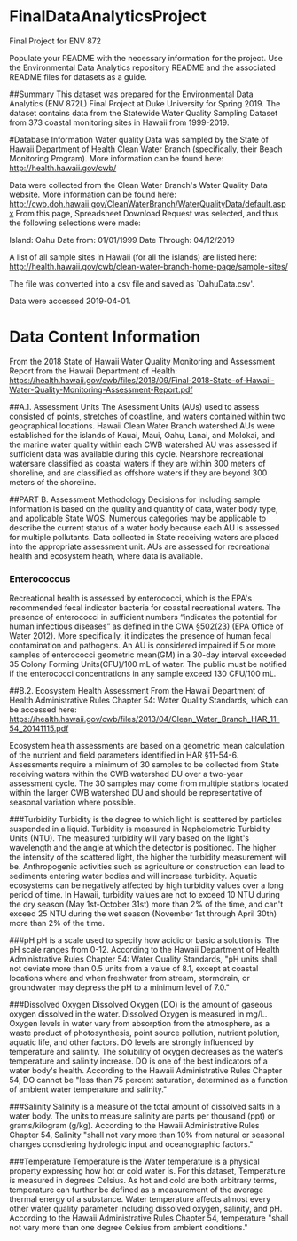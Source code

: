 # FinalDataAnalyticsProject
Final Project for ENV 872 

Populate your README with the necessary information for the project. Use the Environmental Data Analytics repository README and the associated README files for datasets as a guide.

##Summary
This dataset was prepared for the Environmental Data Analytics (ENV 872L) Final Project at Duke University for Spring 2019.
The dataset contains data from the Statewide Water Quality Sampling Dataset from 373 coastal monitoring sites in Hawaii from 1999-2019.

#Database Information
Water quality Data was sampled by the State of Hawaii Department of Health Clean Water Branch (specifically, their Beach Monitoring Program). More information can be found here: 
http://health.hawaii.gov/cwb/


Data were collected from the Clean Water Branch's Water Quality Data website. More information can be found here: http://cwb.doh.hawaii.gov/CleanWaterBranch/WaterQualityData/default.aspx
From this page, Spreadsheet Download Request was selected, and thus the following selections were made: 


Island: Oahu 
Date from: 01/01/1999
Date Through: 04/12/2019


A list of all sample sites in Hawaii (for all the islands) are listed here:
http://health.hawaii.gov/cwb/clean-water-branch-home-page/sample-sites/


The file was converted into a csv file and saved as `OahuData.csv'. 

Data were accessed 2019-04-01.

# Data Content Information
From the 2018 State of Hawaii Water Quality Monitoring and Assessment Report from the Hawaii Department of Health: 
https://health.hawaii.gov/cwb/files/2018/09/Final-2018-State-of-Hawaii-Water-Quality-Monitoring-Assessment-Report.pdf

##A.1. Assessment Units
The Asessment Units (AUs) used to assess consisted of points, stretches of coastline, and waters contained within two geographical locations. Hawaii Clean Water Branch watershed AUs were established for the islands of Kauai, Maui, Oahu, Lanai, and Molokai, and the marine water quality within each
CWB watershed AU was assessed if sufficient data was available during this cycle. Nearshore recreational watersare classified as coastal waters if they are within 300 meters of shoreline, and are classified as offshore waters if they are beyond 300 meters of the shoreline. 

##PART B. Assessment Methodology
Decisions for including sample information is based on the quality and quantity of data, water body type, and applicable State WQS. Numerous categories may be applicable to describe the current status of a water body because each AU is assessed for multiple pollutants. Data collected in State receiving waters are placed into the appropriate assessment unit.  AUs are assessed for recreational health and ecosystem heath, where data is available. 

### Enterococcus
Recreational health is assessed by enterococci, which is the EPA's recommended fecal indicator bacteria for coastal recreational waters. The presence of enterococci in sufficient numbers “indicates the potential for human infectious diseases” as defined in the CWA §502(23) (EPA Office of Water 2012). More specifically, it indicates the presence of human fecal contamination and pathogens. An AU is considered impaired if 5 or more samples of enterococci geometric mean(GM) in a 30-day interval exceeded 35 Colony Forming Units(CFU)/100 mL of water. The public must be notified if the enterococci concentrations in any sample exceed 130 CFU/100 mL. 

##B.2. Ecosystem Health Assessment
From the Hawaii Department of Health Administrative Rules Chapter 54: Water Quality Standards, which can be accessed here:
https://health.hawaii.gov/cwb/files/2013/04/Clean_Water_Branch_HAR_11-54_20141115.pdf

Ecosystem health assessments are based on a geometric mean calculation of the nutrient and
field parameters identified in HAR §11-54-6. Assessments require a minimum of 30 samples to be collected from State receiving waters within the CWB watershed DU over a two-year assessment cycle. The 30 samples may come from multiple stations located within the larger CWB watershed DU and should be representative of seasonal variation where possible. 

###Turbidity
Turbidity is the degree to which light is scattered by particles suspended in a liquid. Turbidity is measured in Nephelometric Turbidity Units (NTU). The measured turbidity will vary based on the light's wavelength and the angle at which the detector is positioned. The higher the intensity of the scattered light, the higher the turbidity measurement will be. Anthropogenic activities such as agriculture or construction can lead to sediments entering water bodies and will increase turbidity. Aquatic ecosystems can be negatively affected by high turbidity values over a long period of time. In Hawaii, turbidity values are not to exceed 10 NTU during the dry season (May 1st-October 31st) more than 2% of the time, and can't exceed 25 NTU during the wet season (November 1st through April 30th) more than 2% of the time. 


###pH
pH is a scale used to specify how acidic or basic a solution is. The pH scale ranges from 0-12.  According to the Hawaii Department of Health Administrative Rules Chapter 54: Water Quality Standards, "pH units shall not deviate more than 0.5 units from a value of 8.1, except at coastal locations where and when freshwater from stream, stormdrain, or groundwater may depress the pH to a minimum level of 7.0."


###Dissolved Oxygen
Dissolved Oxygen (DO) is the amount of gaseous oxygen dissolved in the water. Dissolved Oxygen is measured in mg/L. Oxygen levels in water vary from absorption from the atmosphere, as a waste product of photosynthesis, point source pollution, nutrient polution, aquatic life, and other factors. DO levels are strongly influenced by temperature and salinity. The solubility of oxygen decreases as the water’s temperature and salinity increase. DO is one of the best indicators of a water body's health.   According to the Hawaii Administrative Rules Chapter 54, DO cannot be "less than 75 percent saturation, determined as a function of ambient water temperature and salinity."

###Salinity
Salinity is a measure of the total amount of dissolved salts in a water body. The units to measure salinity are parts per thousand (ppt) or grams/kilogram (g/kg). According to the Hawaii Administrative Rules Chapter 54, Salinity "shall not vary more than 10% from natural or seasonal changes consdiering hydrologic input and oceanographic factors." 

###Temperature
Temperature is the Water temperature is a physical property expressing how hot or cold water is. For this dataset, Temperature is measured in degrees Celsius.  As hot and cold are both arbitrary terms, temperature can further be defined as a measurement of the average thermal energy of a substance. Water temperature affects almost every other water quality parameter including dissolved oxygen, salinity, and pH.  According to the Hawaii Administrative Rules Chapter 54, temperature "shall not vary more than one degree Celsius from ambient conditions."

